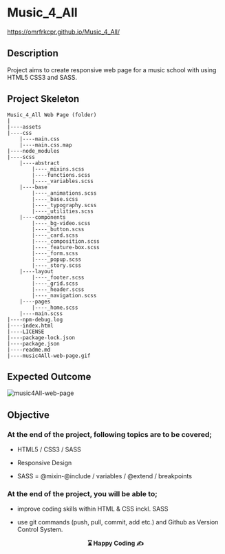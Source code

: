 # Music_4_All

https://omrfrkcpr.github.io/Music_4_All/

## Description

Project aims to create responsive web page for a music school with using HTML5 CSS3 and SASS.

## Project Skeleton

```
Music_4_All Web Page (folder)
|
|----assets
|----css
    |----main.css
    |----main.css.map
|----node_modules
|----scss
    |----abstract
        |----_mixins.scss
        |----functions.scss
        |----_variables.scss
    |----base
        |----_animations.scss
        |----_base.scss
        |----_typography.scss
        |----_utilities.scss
    |----components
        |----_bg-video.scss
        |----_button.scss
        |----_card.scss
        |----_composition.scss
        |----_feature-box.scss
        |----_form.scss
        |----_popup.scss
        |----_story.scss
    |----layout
        |----_footer.scss
        |----_grid.scss
        |----_header.scss
        |----_navigation.scss
    |----pages
        |----_home.scss
    |----main.scss
|----npm-debug.log
|----index.html
|----LICENSE
|----package-lock.json
|----package.json
|----readme.md
|----music4All-web-page.gif
```

## Expected Outcome

![music4All-web-page](https://github.com/omrfrkcpr/Music_4_All/assets/77440899/f0b2e005-458e-45af-b8aa-e46ab8fdf898)

## Objective

### At the end of the project, following topics are to be covered;

- HTML5 / CSS3 / SASS

- Responsive Design

- SASS = @mixin-@include / variables / @extend / breakpoints

### At the end of the project, you will be able to;

- improve coding skills within HTML & CSS inckl. SASS

- use git commands (push, pull, commit, add etc.) and Github as Version Control System.

<p align="center"> <strong>⌛ Happy Coding  ✍ </strong> </p>
